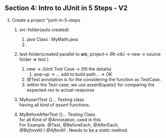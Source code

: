 ## Section 4: Intro to JUnit in 5 Steps - V2

1. Create a project "junit-in-5-steps
	1. src-folder(auto created)
		1. java Class : MyMath.java  
		2. 
	2. test-folder(created parallel to **src**, project-> (Rt-clk) -> new -> source folder => test )  
		1. new -> JUnit Test Case -> (fill the details)   
			1. pop-up -> ... add to build path... -> OK  
		2. @Test annotation is for the considering the function as TestCase.
		3. within the Test-case, we use assertEquals() for comparing the expected-res to actual-response
		
		
	3. MyAssertTest {}... Testing class   
		having all kind of  *assert* functions.
		 
	4. MyBeforeAfterTest {}... Testing Class   
		for all Kind of @Annotation, used in this.  
		For Example. @Test, @BeforeEach, @AfterEach,   
		*@BeforeAll* / *@AfterAll* : Needs to be a *static* method. 
		 
